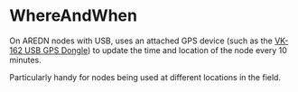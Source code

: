 # WhereAndWhen

On AREDN nodes with USB, uses an attached GPS device (such as
the [VK-162 USB GPS Dongle](https://www.amazon.com/s?k=VK-162)) to update the time and location of the node
every 10 minutes.

Particularly handy for nodes being used at different locations in the field.
